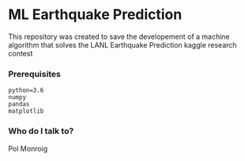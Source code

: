 # ML Earthquake Prediction #

This repository was created to save the developement of a machine algorithm that solves the LANL Earthquake Prediction kaggle research contest

### Prerequisites ###
    
    python=3.6
    numpy 
    pandas
    matplotlib
    
### Who do I talk to? ###

Pol Monroig
